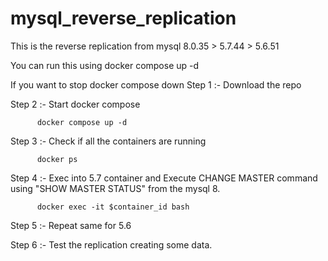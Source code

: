 # mysql_reverse_replication
This is the reverse replication from mysql 8.0.35 > 5.7.44 > 5.6.51

You can run this using 
docker compose up -d

If you want to stop
docker compose down
Step 1 :- Download the repo

Step 2 :- Start docker compose
          
          docker compose up -d
          
Step 3 :- Check if all the containers are running
          
          docker ps
          
Step 4 :- Exec into 5.7 container and Execute CHANGE MASTER command using "SHOW MASTER STATUS" from the mysql 8.
          
          docker exec -it $container_id bash
          
Step 5 :- Repeat same for 5.6

Step 6 :- Test the replication creating some data.
